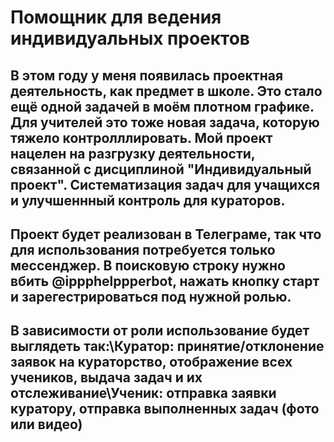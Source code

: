 # Помощник для ведения индивидуальных проектов #
## В этом году у меня появилась проектная деятельность, как предмет в школе. Это стало ещё одной задачей в моём плотном графике. Для учителей это тоже новая задача, которую тяжело контролллировать. Мой проект нацелен на разгрузку деятельности, связанной с дисциплиной "Индивидуальный проект". Систематизация задач для учащихся и улучшеннный контроль для кураторов. ##
## Проект будет реализован в Телеграме, так что для использования потребуется только мессенджер. В поисковую строку нужно вбить @ippphelppperbot, нажать кнопку старт и зарегестрироваться под нужной ролью. ##
## В зависимости от роли использование будет выглядеть так:\Куратор: принятие/отклонение заявок на кураторство, отображение всех учеников, выдача задач и их отслеживание\Ученик: отправка заявки куратору, отправка выполненных задач (фото или видео) ## 
